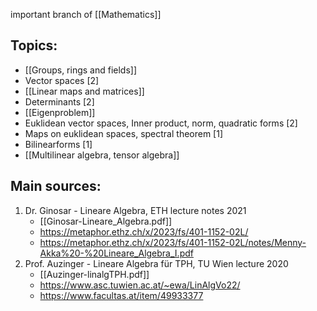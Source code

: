 important branch of [[Mathematics]]


## Topics:
- [[Groups, rings and fields]]
- Vector spaces [2]
- [[Linear maps and matrices]]
- Determinants [2]
- [[Eigenproblem]]
- Euklidean vector spaces, Inner product, norm, quadratic forms [2]
- Maps on euklidean spaces, spectral theorem [1]
- Bilinearforms [1]
- [[Multilinear algebra, tensor algebra]] 


## Main sources:
1. Dr. Ginosar - Lineare Algebra, ETH lecture notes 2021
	- [[Ginosar-Lineare_Algebra.pdf]]
	- https://metaphor.ethz.ch/x/2023/fs/401-1152-02L/
	- https://metaphor.ethz.ch/x/2023/fs/401-1152-02L/notes/Menny-Akka%20-%20Lineare_Algebra_I.pdf
2. Prof. Auzinger - Lineare Algebra für TPH, TU Wien lecture 2020
	- [[Auzinger-linalgTPH.pdf]]
	- https://www.asc.tuwien.ac.at/~ewa/LinAlgVo22/
	- https://www.facultas.at/item/49933377

